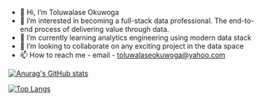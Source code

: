 - 👋 Hi, I’m Toluwalase Okuwoga
- 👀 I’m interested in becoming a full-stack data professional. The end-to-end process of delivering value through data.
- 🌱 I’m currently learning analytics engineering using modern data stack
- 💞️ I’m looking to collaborate on any exciting project in the data space
- 📫 How to reach me - email - toluwalaseokuwoga@yahoo.com

[![Anurag's GitHub stats](https://github-readme-stats.vercel.app/api?username=Toluwalaseokuwoga)](https://github.com/anuraghazra/github-readme-stats)


[![Top Langs](https://github-readme-stats.vercel.app/api/top-langs/?username=Toluwalaseokuwoga&layout=compact)](https://github.com/anuraghazra/github-readme-stats)

